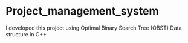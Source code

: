 # Project_management_system
I developed this project using Optimal Binary Search Tree (OBST) Data structure in C++
